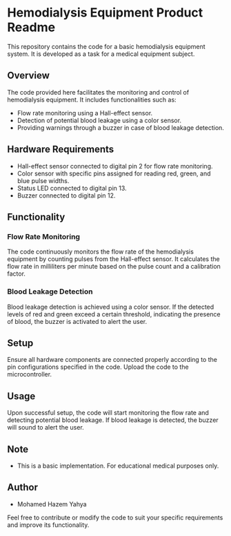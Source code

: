 # Hemodialysis Equipment Product Readme

This repository contains the code for a basic hemodialysis equipment system. It is developed as a task for a medical equipment subject.

## Overview

The code provided here facilitates the monitoring and control of hemodialysis equipment. It includes functionalities such as:

- Flow rate monitoring using a Hall-effect sensor.
- Detection of potential blood leakage using a color sensor.
- Providing warnings through a buzzer in case of blood leakage detection.

## Hardware Requirements
- Hall-effect sensor connected to digital pin 2 for flow rate monitoring.
- Color sensor with specific pins assigned for reading red, green, and blue pulse widths.
- Status LED connected to digital pin 13.
- Buzzer connected to digital pin 12.

## Functionality

### Flow Rate Monitoring

The code continuously monitors the flow rate of the hemodialysis equipment by counting pulses from the Hall-effect sensor. It calculates the flow rate in milliliters per minute based on the pulse count and a calibration factor.

### Blood Leakage Detection

Blood leakage detection is achieved using a color sensor. If the detected levels of red and green exceed a certain threshold, indicating the presence of blood, the buzzer is activated to alert the user.

## Setup

Ensure all hardware components are connected properly according to the pin configurations specified in the code. Upload the code to the microcontroller.

## Usage

Upon successful setup, the code will start monitoring the flow rate and detecting potential blood leakage. If blood leakage is detected, the buzzer will sound to alert the user.

## Note
- This is a basic implementation. For educational medical purposes only.

## Author
- Mohamed Hazem Yahya

Feel free to contribute or modify the code to suit your specific requirements and improve its functionality.
